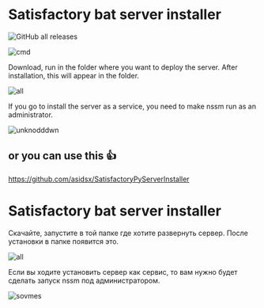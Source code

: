 # Satisfactory bat server installer
![GitHub all releases](https://img.shields.io/github/downloads/asidsx/satisfactorybatserverinstaller/total)

![cmd](https://user-images.githubusercontent.com/106923482/172063292-ef631164-2828-4dcd-942f-de14c01f326e.png)


Download, run in the folder where you want to deploy the server.
After installation, this will appear in the folder.


![all](https://user-images.githubusercontent.com/106923482/172061540-964cf82f-d47f-4555-a87f-6f7b2adfe82e.png)

If you go to install the server as a service, you need to 
make nssm run as an administrator.

![unknodddwn](https://user-images.githubusercontent.com/106923482/172060874-4898113a-15f1-488e-b3bf-ceb0735b6129.png)

## or you can use this :+1:
https://github.com/asidsx/SatisfactoryPyServerInstaller


# Satisfactory bat server installer
Скачайте, запустите в той папке где хотите развернуть сервер.
После установки в папке появится это.


![all](https://user-images.githubusercontent.com/106923482/172061540-964cf82f-d47f-4555-a87f-6f7b2adfe82e.png)

Если вы ходите установить сервер как сервис, то вам нужно 
будет сделать запуск nssm под администратором.

![sovmes](https://user-images.githubusercontent.com/106923482/172060978-81245253-2247-4b20-8c8b-bcaa68c4588b.png)



